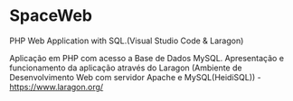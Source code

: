 # SpaceWeb
PHP Web Application with SQL.(Visual Studio Code & Laragon)

Aplicação em PHP com acesso a Base de Dados MySQL.
Apresentação e funcionamento da aplicação através do Laragon (Ambiente de Desenvolvimento Web com servidor Apache e MySQL(HeidiSQL)) - https://www.laragon.org/
